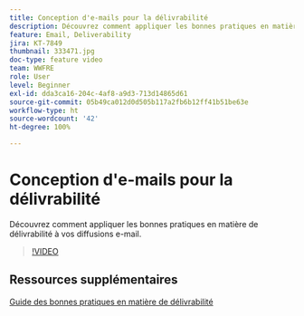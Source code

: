 ```yaml
---
title: Conception d'e-mails pour la délivrabilité
description: Découvrez comment appliquer les bonnes pratiques en matière de délivrabilité à vos diffusions e-mail.
feature: Email, Deliverability
jira: KT-7849
thumbnail: 333471.jpg
doc-type: feature video
team: WWFRE
role: User
level: Beginner
exl-id: dda3ca16-204c-4af8-a9d3-713d14865d61
source-git-commit: 05b49ca012d0d505b117a2fb6b12ff41b51be63e
workflow-type: ht
source-wordcount: '42'
ht-degree: 100%

---
```


# Conception d&#39;e-mails pour la délivrabilité

Découvrez comment appliquer les bonnes pratiques en matière de délivrabilité à vos diffusions e-mail.

>[!VIDEO](https://video.tv.adobe.com/v/333471?quality=12&learn=on)

## Ressources supplémentaires

[Guide des bonnes pratiques en matière de délivrabilité](https://experienceleague.adobe.com/docs/deliverability-learn/deliverability-best-practice-guide/introduction.html?lang=fr)
